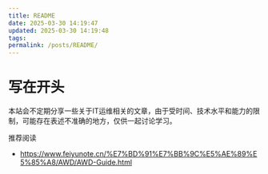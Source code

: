 ```yaml
---
title: README
date: 2025-03-30 14:19:47
updated: 2025-03-30 14:19:48
tags: 
permalink: /posts/README/
---
```

# 写在开头

本站会不定期分享一些关于IT运维相关的文章，由于受时间、技术水平和能力的限制，可能存在表述不准确的地方，仅供一起讨论学习。

推荐阅读

 - https://www.feiyunote.cn/%E7%BD%91%E7%BB%9C%E5%AE%89%E5%85%A8/AWD/AWD-Guide.html

